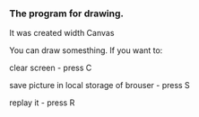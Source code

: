 ### The program for drawing. 
It was created width Canvas

You can draw somesthing.
If you want to:

clear screen - press C

save picture in local storage of brouser - press S

replay it - press R
